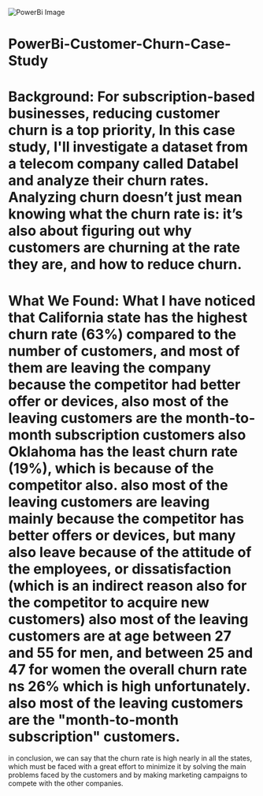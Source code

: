 ![PowerBi Image](https://github.com/Dswzzy/PowerBi-Customer-Churn-Case-Study/assets/142634749/44bb4142-7f39-4915-a95b-1fb9e9e7113e)


# PowerBi-Customer-Churn-Case-Study

# Background: For subscription-based businesses, reducing customer churn is a top priority, In this case study, I'll investigate a dataset from a telecom company called Databel and analyze their churn rates. Analyzing churn doesn’t just mean knowing what the churn rate is: it’s also about figuring out why customers are churning at the rate they are, and how to reduce churn.

# What We Found: What I have noticed that California state has the highest churn rate (63%) compared to the number of customers, and most of them are leaving the company because the competitor had better offer or devices, also most of the leaving customers are the month-to-month subscription customers also Oklahoma has the least churn rate (19%), which is because of the competitor also. also most of the leaving customers are leaving mainly because the competitor has better offers or devices, but many also leave because of the attitude of the employees, or dissatisfaction (which is an indirect reason also for the competitor to acquire new customers) also most of the leaving customers are at age between 27 and 55 for men, and between 25 and 47 for women the overall churn rate ns 26% which is high unfortunately. also most of the leaving customers are the "month-to-month subscription" customers.
in conclusion, we can say that the churn rate is high nearly in all the states, which must be faced with a great effort to minimize it by solving the main problems faced by the customers and by making marketing campaigns to compete with the other companies.

